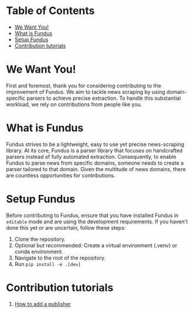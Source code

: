 # Table of Contents

* [We Want You!](#we-want-you)
* [What is Fundus](#what-is-fundus)
* [Setup Fundus](#setup-fundus)
* [Contribution tutorials](#contribution-tutorials)


# We Want You!

First and foremost, thank you for considering contributing to the improvement of Fundus.
We aim to tackle news scraping by using domain-specific parsers to achieve precise extraction.
To handle this substantial workload, we rely on contributions from people like you.

# What is Fundus

Fundus strives to be a lightweight, easy to use yet precise news-scraping library.
At its core, Fundus is a parser library that focuses on handcrafted parsers instead of fully automated extraction.
Consequently, to enable Fundus to parse news from specific domains, someone needs to create a parser tailored to that domain.
Given the multitude of news domains, there are countless opportunities for contributions.

# Setup Fundus

Before contributing to Fundus, ensure that you have installed Fundus in `editable` mode and are using the development requirements.
If you haven't done this yet or are uncertain, follow these steps:

1. Clone the repository.
2. Optional but recommended: Create a virtual environment (.venv) or conda environment.
3. Navigate to the root of the repository.
4. Run `pip install -e .[dev]`

# Contribution tutorials

1. [How to add a publisher](how_to_add_a_publisher.md)